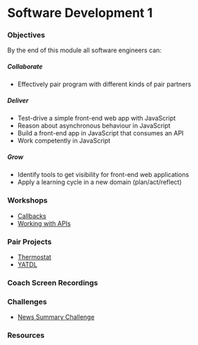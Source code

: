 # Software Development 1

### Objectives
By the end of this module all software engineers can:

##### Collaborate
 - Effectively pair program with different kinds of pair partners

##### Deliver
 - Test-drive a simple front-end web app with JavaScript
 - Reason about asynchronous behaviour in JavaScript
 - Build a front-end app in JavaScript that consumes an API
 - Work competently in JavaScript

##### Grow
 - Identify tools to get visibility for front-end web applications
 - Apply a learning cycle in a new domain (plan/act/reflect)

### Workshops
- [Callbacks](./workshops/callbacks-following-the-flow-of-control)
- [Working with APIs](./workshops/working-with-apis)

### Pair Projects
- [Thermostat](./projects/thermostat)
- [YATDL](./projects/yatdl)

### Coach Screen Recordings

### Challenges
- [News Summary Challenge](https://github.com/digital-futures-academy/news-summary-challenge)

### Resources
